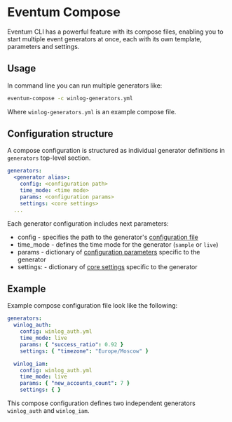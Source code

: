 # Eventum Compose

Eventum CLI has a powerful feature with its compose files, enabling you to start multiple event generators at once, each with its own template, parameters and settings.

## Usage
In command line you can run multiple generators like:
```bash
eventum-compose -c winlog-generators.yml
```

Where `winlog-generators.yml` is an example compose file.

## Configuration structure

A compose configuration is structured as individual generator definitions in `generators` top-level section. 
```yml
generators:
  <generator alias>:
    config: <configuration path>
    time_mode: <time mode>
    params: <configuration params>
    settings: <core settings>
  ...
```

Each generator configuration includes next parameters:
- config - specifies the path to the generator's [configuration file](../config_file/)
- time_mode - defines the time mode for the generator (`sample` or `live`)
- params - dictionary of [configuration parameters](../config_file/#tokens) specific to the generator
- settings: - dictionary of [core settings](../arguments_and_settings/#core-settings) specific to the generator

## Example
Example compose configuration file look like the following:
```yml
generators:
  winlog_auth:
    config: winlog_auth.yml
    time_mode: live
    params: { "success_ratio": 0.92 }
    settings: { "timezone": "Europe/Moscow" }

  winlog_iam:
    config: winlog_auth.yml
    time_mode: live
    params: { "new_accounts_count": 7 }
    settings: { }
```

This compose configuration defines two independent generators `winlog_auth` and `winlog_iam`.
